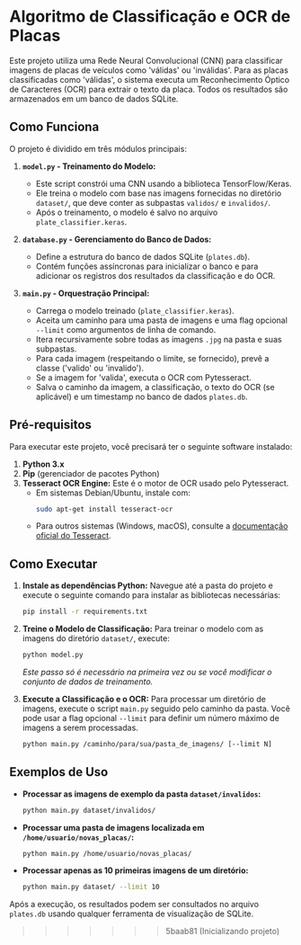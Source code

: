 # Algoritmo de Classificação e OCR de Placas

Este projeto utiliza uma Rede Neural Convolucional (CNN) para classificar imagens de placas de veículos como 'válidas' ou 'inválidas'. Para as placas classificadas como 'válidas', o sistema executa um Reconhecimento Óptico de Caracteres (OCR) para extrair o texto da placa. Todos os resultados são armazenados em um banco de dados SQLite.

## Como Funciona

O projeto é dividido em três módulos principais:

1.  **`model.py` - Treinamento do Modelo:**
    - Este script constrói uma CNN usando a biblioteca TensorFlow/Keras.
    - Ele treina o modelo com base nas imagens fornecidas no diretório `dataset/`, que deve conter as subpastas `validos/` e `invalidos/`.
    - Após o treinamento, o modelo é salvo no arquivo `plate_classifier.keras`.

2.  **`database.py` - Gerenciamento do Banco de Dados:**
    - Define a estrutura do banco de dados SQLite (`plates.db`).
    - Contém funções assíncronas para inicializar o banco e para adicionar os registros dos resultados da classificação e do OCR.

3.  **`main.py` - Orquestração Principal:**
    - Carrega o modelo treinado (`plate_classifier.keras`).
    - Aceita um caminho para uma pasta de imagens e uma flag opcional `--limit` como argumentos de linha de comando.
    - Itera recursivamente sobre todas as imagens `.jpg` na pasta e suas subpastas.
    - Para cada imagem (respeitando o limite, se fornecido), prevê a classe ('valido' ou 'invalido').
    - Se a imagem for 'valida', executa o OCR com Pytesseract.
    - Salva o caminho da imagem, a classificação, o texto do OCR (se aplicável) e um timestamp no banco de dados `plates.db`.

## Pré-requisitos

Para executar este projeto, você precisará ter o seguinte software instalado:

1.  **Python 3.x**
2.  **Pip** (gerenciador de pacotes Python)
3.  **Tesseract OCR Engine:** Este é o motor de OCR usado pelo Pytesseract.
    - Em sistemas Debian/Ubuntu, instale com:
      ```bash
      sudo apt-get install tesseract-ocr
      ```
    - Para outros sistemas (Windows, macOS), consulte a [documentação oficial do Tesseract](https://github.com/tesseract-ocr/tesseract).

## Como Executar

1.  **Instale as dependências Python:**
    Navegue até a pasta do projeto e execute o seguinte comando para instalar as bibliotecas necessárias:
    ```bash
    pip install -r requirements.txt
    ```

2.  **Treine o Modelo de Classificação:**
    Para treinar o modelo com as imagens do diretório `dataset/`, execute:
    ```bash
    python model.py
    ```
    *Este passo só é necessário na primeira vez ou se você modificar o conjunto de dados de treinamento.*

3.  **Execute a Classificação e o OCR:**
    Para processar um diretório de imagens, execute o script `main.py` seguido pelo caminho da pasta. Você pode usar a flag opcional `--limit` para definir um número máximo de imagens a serem processadas.
    ```bash
    python main.py /caminho/para/sua/pasta_de_imagens/ [--limit N]
    ```

## Exemplos de Uso

- **Processar as imagens de exemplo da pasta `dataset/invalidos`:**

  ```bash
  python main.py dataset/invalidos/
  ```

- **Processar uma pasta de imagens localizada em `/home/usuario/novas_placas/`:**

  ```bash
  python main.py /home/usuario/novas_placas/
  ```

- **Processar apenas as 10 primeiras imagens de um diretório:**

  ```bash
  python main.py dataset/ --limit 10
  ```

Após a execução, os resultados podem ser consultados no arquivo `plates.db` usando qualquer ferramenta de visualização de SQLite.
>>>>>>> 5baab81 (Inicializando projeto)
